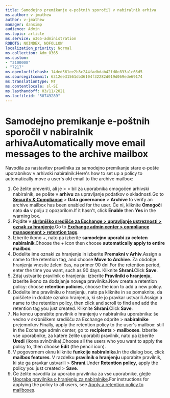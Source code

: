```yaml
---
title: Samodejno premikanje e-poštnih sporočil v nabiralnik arhiva
ms.author: v-jmathew
author: v-jmathew
manager: dansimp
audience: Admin
ms.topic: article
ms.service: o365-administration
ROBOTS: NOINDEX, NOFOLLOW
localization_priority: Normal
ms.collection: Adm_O365
ms.custom:
- "3100008"
- "7217"
ms.openlocfilehash: 14ded561ee2b3c244fadbdab42fd0e833a1c66d5
ms.sourcegitcommit: 6312ee31561db36104f32282d019d069ede69174
ms.translationtype: MT
ms.contentlocale: sl-SI
ms.lasthandoff: 03/11/2021
ms.locfileid: "50749289"
---
```

# <a name="automatically-move-email-messages-to-the-archive-mailbox"></a><span data-ttu-id="ef542-102">Samodejno premikanje e-poštnih sporočil v nabiralnik arhiva</span><span class="sxs-lookup"><span data-stu-id="ef542-102">Automatically move email messages to the archive mailbox</span></span>

<span data-ttu-id="ef542-103">Navodila za nastavitev pravilnika za samodejno premikanje stare e-pošte uporabnikov v arhivski nabiralnik:</span><span class="sxs-lookup"><span data-stu-id="ef542-103">Here's how to set up a policy to automatically move a user's old email to the archive mailbox:</span></span>

1. <span data-ttu-id="ef542-104">Če želite [](https://go.microsoft.com/fwlink/p/?linkid=2077143)preveriti, ali je  >    >  bil za uporabnika omogočen arhivski nabiralnik, se po&te v **arhivu** za upravljanje podatkov o skladnosti.</span><span class="sxs-lookup"><span data-stu-id="ef542-104">Go to [**Security & Compliance**](https://go.microsoft.com/fwlink/p/?linkid=2077143) > **Data governance** > **Archive** to verify an archive mailbox has been enabled for the user.</span></span> <span data-ttu-id="ef542-105">Če ni, kliknite **Omogoči** nato **da** v polju z opozorilom.</span><span class="sxs-lookup"><span data-stu-id="ef542-105">If it hasn't, click **Enable** then **Yes** in the warning box.</span></span>
2. <span data-ttu-id="ef542-106">Pojdite v [**skrbniško središče za Exchange > upravljanje ustreznosti > oznak za hranjenje**](https://go.microsoft.com/fwlink/?linkid=2059104).</span><span class="sxs-lookup"><span data-stu-id="ef542-106">Go to [**Exchange admin center > compliance management > retention tags**](https://go.microsoft.com/fwlink/?linkid=2059104).</span></span>
3. <span data-ttu-id="ef542-107">Izberite ikono +, nato pa izberite **samodejno uporabi za celoten nabiralnik**.</span><span class="sxs-lookup"><span data-stu-id="ef542-107">Choose the + icon then choose **automatically apply to entire mailbox**.</span></span>
4. <span data-ttu-id="ef542-108">Dodelite ime oznaki za hranjenje in izberite **Premakni v Arhiv**.</span><span class="sxs-lookup"><span data-stu-id="ef542-108">Assign a name to the retention tag, and choose **Move to Archive**.</span></span> <span data-ttu-id="ef542-109">Za obdobje hranjenja vnesite želeni čas, na primer 90 dni.</span><span class="sxs-lookup"><span data-stu-id="ef542-109">For the retention period, enter the time you want, such as 90 days.</span></span> <span data-ttu-id="ef542-110">Kliknite **Shrani**.</span><span class="sxs-lookup"><span data-stu-id="ef542-110">Click **Save**.</span></span>
5. <span data-ttu-id="ef542-111">Zdaj ustvarite pravilnik o hranjenju: izberite **Pravilniki o hranjenju**, izberite ikono za dodajanje novega pravilnika.</span><span class="sxs-lookup"><span data-stu-id="ef542-111">Now create a retention policy: choose **retention policies**, choose the icon to add a new policy.</span></span>
6. <span data-ttu-id="ef542-112">Dodelite ime pravilniku o hranjenju, nato pa kliknite in se pomaknite, da poiščete in dodate oznako hranjenja, ki ste jo pravkar ustvarili.</span><span class="sxs-lookup"><span data-stu-id="ef542-112">Assign a name to the retention policy, then click and scroll to find and add the retention tag you just created.</span></span> <span data-ttu-id="ef542-113">Kliknite **Shrani**.</span><span class="sxs-lookup"><span data-stu-id="ef542-113">Click **Save**.</span></span>
7. <span data-ttu-id="ef542-114">Na koncu uporabite pravilnik o hranjenju v nabiralniku uporabnika: še vedno v skrbniškem središču za Exchange odprite   >  **nabiralnike** prejemnikov.</span><span class="sxs-lookup"><span data-stu-id="ef542-114">Finally, apply the retention policy to the user's mailbox: still in the Exchange admin center, go to **recipients** > **mailboxes**.</span></span> <span data-ttu-id="ef542-115">Izberite vse uporabnike, za katere želite uporabiti pravilnik, nato pa izberite **Uredi** (ikona svinčnika).</span><span class="sxs-lookup"><span data-stu-id="ef542-115">Choose all the users who you want to apply the policy to, then choose **Edit** (the pencil icon).</span></span>
8. <span data-ttu-id="ef542-116">V pogovornem oknu kliknite **funkcije nabiralnika**.</span><span class="sxs-lookup"><span data-stu-id="ef542-116">In the dialog box, click **mailbox features**.</span></span> <span data-ttu-id="ef542-117">V razdelku **pravilnik o hranjenju** uporabite pravilnik, ki ste ga pravkar ustvarili > **Shrani**.</span><span class="sxs-lookup"><span data-stu-id="ef542-117">Under **Retention policy**, apply the policy you just created > **Save**.</span></span>
9. <span data-ttu-id="ef542-118">Če želite navodila za uporabo pravilnika za vse uporabnike, glejte [Uporaba pravilnika o hranjenju za nabiralnike](https://docs.microsoft.com/exchange/security-and-compliance/messaging-records-management/apply-retention-policy).</span><span class="sxs-lookup"><span data-stu-id="ef542-118">For instructions for applying the policy to all users, see [Apply a retention policy to mailboxes](https://docs.microsoft.com/exchange/security-and-compliance/messaging-records-management/apply-retention-policy).</span></span>
